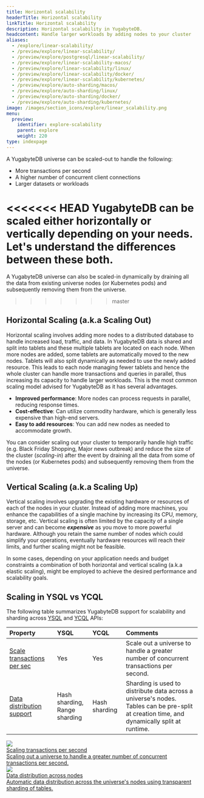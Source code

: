 ```yaml
---
title: Horizontal scalability
headerTitle: Horizontal scalability
linkTitle: Horizontal scalability
description: Horizontal scalability in YugabyteDB.
headcontent: Handle larger workloads by adding nodes to your cluster 
aliases:
  - /explore/linear-scalability/
  - /preview/explore/linear-scalability/
  - /preview/explore/postgresql/linear-scalability/
  - /preview/explore/linear-scalability-macos/
  - /preview/explore/linear-scalability/linux/
  - /preview/explore/linear-scalability/docker/
  - /preview/explore/linear-scalability/kubernetes/
  - /preview/explore/auto-sharding/macos/
  - /preview/explore/auto-sharding/linux/
  - /preview/explore/auto-sharding/docker/
  - /preview/explore/auto-sharding/kubernetes/
image: /images/section_icons/explore/linear_scalability.png
menu:
  preview:
    identifier: explore-scalability
    parent: explore
    weight: 220
type: indexpage
---
```



A YugabyteDB universe can be scaled-out to handle the following:

* More transactions per second
* A higher number of concurrent client connections
* Larger datasets or workloads

<<<<<<< HEAD
YugabyteDB can be scaled either horizontally or vertically depending on your needs. Let's understand the differences between these both.
=======
A YugabyteDB universe can also be scaled-in dynamically by draining all the data from existing universe nodes (or Kubernetes pods) and subsequently removing them from the universe.
>>>>>>> master

## Horizontal Scaling (a.k.a Scaling Out)

Horizontal scaling involves adding more nodes to a distributed database to handle increased load, traffic, and data. In YugabyteDB data is shared and split into tablets and these multiple tablets are located on each node. When more nodes are added, some tablets are automatically moved to the new nodes. Tablets will also split dynamically as needed to use the newly added resource. This leads to each node managing fewer tablets and hence the whole cluster can handle more transactions and queries in parallel, thus increasing its capacity to handle larger workloads.
This is the most common scaling model advised for YugabyteDB as it has several advantages.

- **Improved performance**: More nodes can process requests in parallel, reducing response times.
- **Cost-effective**: Can utilize commodity hardware, which is generally less expensive than high-end servers.
- **Easy to add resources**: You can add new nodes as needed to accommodate growth.

You can consider scaling out your cluster to temporarily handle high traffic (e.g. Black Friday Shopping, Major news outbreak) and reduce the size of the cluster (*scaling-in*) after the event by draining all the data from some of the nodes (or Kubernetes pods) and subsequently removing them from the universe.

## Vertical Scaling (a.k.a Scaling Up)

Vertical scaling involves upgrading the existing hardware or resources of each of the nodes in your cluster. Instead of adding more machines, you enhance the capabilities of a single machine by increasing its CPU, memory, storage, etc. Vertical scaling is often limited by the capacity of a single server and can become **_expensive_** as you move to more powerful hardware. Although you retain the same number of nodes which could simplify your operations, eventually hardware resources will reach their limits, and further scaling might not be feasible.

In some cases, depending on your application needs and budget constraints a combination of both horizontal and vertical scaling (a.k.a elastic scaling), might be employed to achieve the desired performance and scalability goals.

## Scaling in YSQL vs YCQL

The following table summarizes YugabyteDB support for scalability and sharding across [YSQL](../../api/ysql/) and [YCQL](../../api/ycql/) APIs:

| Property | YSQL | YCQL | Comments |
| :------- | :--- | :--- | :------- |
| [Scale transactions per sec](scaling-transactions/) | Yes | Yes | Scale out a universe to handle a greater number of concurrent transactions per second. |
| [Data distribution support](sharding-data/) | Hash sharding,<br/>Range sharding | Hash sharding | Sharding is used to distribute data across a universe's nodes.<br/>Tables can be pre-split at creation time, and dynamically split at runtime. |

<div class="row">
   <div class="col-12 col-md-6 col-lg-12 col-xl-6">
    <a class="section-link icon-offset" href="scaling-transactions-cloud/">
      <div class="head">
        <img class="icon" src="/images/section_icons/explore/linear_scalability.png" aria-hidden="true" />
        <div class="title">Scaling transactions per second</div>
      </div>
      <div class="body">
        Scaling out a universe to handle a greater number of concurrent transactions per second.
      </div>
    </a>
  </div>

  <div class="col-12 col-md-6 col-lg-12 col-xl-6">
    <a class="section-link icon-offset" href="sharding-data/">
      <div class="head">
        <img class="icon" src="/images/section_icons/explore/auto_sharding.png" aria-hidden="true" />
        <div class="title">Data distribution across nodes</div>
      </div>
      <div class="body">
        Automatic data distribution across the universe's nodes using transparent sharding of tables.
      </div>
    </a>
  </div>


</div>

